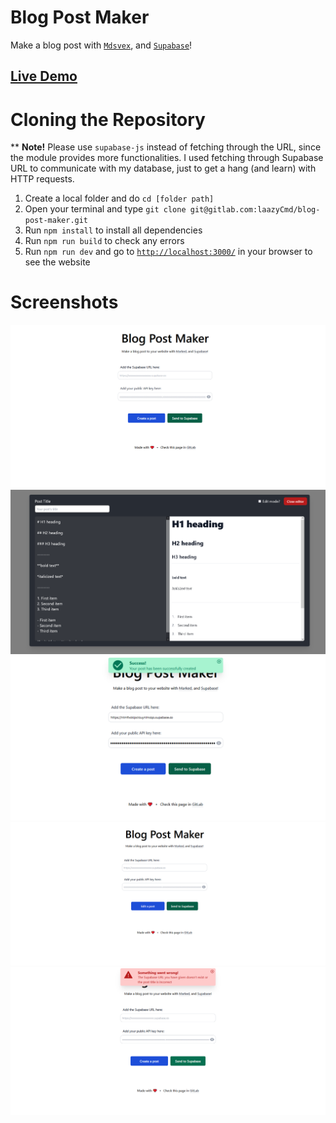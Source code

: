 # Blog Post Maker
Make a blog post with [`Mdsvex`](https://mdsvex.com/), and [`Supabase`](https://supabase.io/)!

## [Live Demo](https://blog-post-maker.netlify.app)

# Cloning the Repository
** **Note!** Please use `supabase-js` instead of fetching through the URL, since the module provides more functionalities. I used fetching through Supabase URL to communicate with my database, just to get a hang (and learn) with HTTP requests.

1. Create a local folder and do `cd [folder path]`
2. Open your terminal and type `git clone git@gitlab.com:laazyCmd/blog-post-maker.git`
3. Run `npm install` to install all dependencies
4. Run `npm run build` to check any errors
5. Run `npm run dev` and go to [`http://localhost:3000/`](http://localhost:3000/) in your browser to see the website

# Screenshots
![](screenshots/first-screenshot.png)
![](screenshots/second-screenshot.png)
![](screenshots/fifth-screenshot.png)
![](screenshots/third-screenshot.png)
![](screenshots/fourth-screenshot.png)
